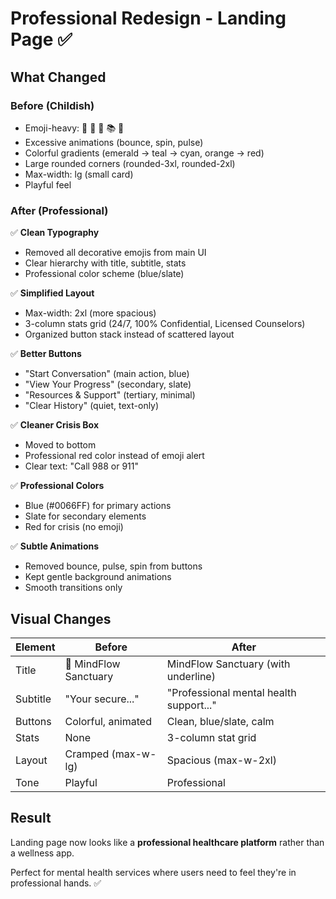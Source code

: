 # Professional Redesign - Landing Page ✅

## What Changed

### Before (Childish)
- Emoji-heavy: 🌱 🔄 💭 📚 🚨
- Excessive animations (bounce, spin, pulse)
- Colorful gradients (emerald → teal → cyan, orange → red)
- Large rounded corners (rounded-3xl, rounded-2xl)
- Max-width: lg (small card)
- Playful feel

### After (Professional)
✅ **Clean Typography**
- Removed all decorative emojis from main UI
- Clear hierarchy with title, subtitle, stats
- Professional color scheme (blue/slate)

✅ **Simplified Layout**
- Max-width: 2xl (more spacious)
- 3-column stats grid (24/7, 100% Confidential, Licensed Counselors)
- Organized button stack instead of scattered layout

✅ **Better Buttons**
- "Start Conversation" (main action, blue)
- "View Your Progress" (secondary, slate)
- "Resources & Support" (tertiary, minimal)
- "Clear History" (quiet, text-only)

✅ **Cleaner Crisis Box**
- Moved to bottom
- Professional red color instead of emoji alert
- Clear text: "Call 988 or 911"

✅ **Professional Colors**
- Blue (#0066FF) for primary actions
- Slate for secondary elements
- Red for crisis (no emoji)

✅ **Subtle Animations**
- Removed bounce, pulse, spin from buttons
- Kept gentle background animations
- Smooth transitions only

## Visual Changes

| Element | Before | After |
|---------|--------|-------|
| Title | 🌱 MindFlow Sanctuary | MindFlow Sanctuary (with underline) |
| Subtitle | "Your secure..." | "Professional mental health support..." |
| Buttons | Colorful, animated | Clean, blue/slate, calm |
| Stats | None | 3-column stat grid |
| Layout | Cramped (max-w-lg) | Spacious (max-w-2xl) |
| Tone | Playful | Professional |

## Result

Landing page now looks like a **professional healthcare platform** rather than a wellness app. 

Perfect for mental health services where users need to feel they're in professional hands. ✅
